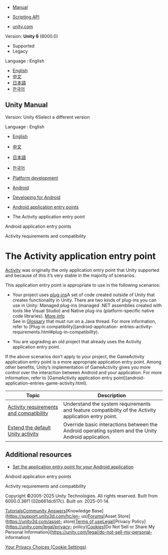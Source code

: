 [](https://docs.unity3d.com)

  * [Manual](../Manual/index.html)
  * [Scripting API](../ScriptReference/index.html)

  * [unity.com](https://unity.com/)

Version: **Unity 6** (6000.0)

  * Supported
  * Legacy

Language : English

  * [English](/Manual/android-application-entries-activity.html)
  * [中文](/cn/current/Manual/android-application-entries-activity.html)
  * [日本語](/ja/current/Manual/android-application-entries-activity.html)
  * [한국어](/kr/current/Manual/android-application-entries-activity.html)

[](https://docs.unity3d.com)

## Unity Manual

Version: Unity 6Select a different version

Language : English

  * [English](/Manual/android-application-entries-activity.html)
  * [中文](/cn/current/Manual/android-application-entries-activity.html)
  * [日本語](/ja/current/Manual/android-application-entries-activity.html)
  * [한국어](/kr/current/Manual/android-application-entries-activity.html)

  * [Platform development ](PlatformSpecific.html)
  * [Android](android.html)
  * [Developing for Android](android-developing.html)
  * [Android application entry points](android-application-entries.html)
  * The Activity application entry point

[](android-application-entries.html)

Android application entry points

[](android-application-entries-activity-requirements.html)

Activity requirements and compatibility

# The Activity application entry point

[Activity](https://developer.android.com/reference/android/app/Activity) was
originally the only application entry point that Unity supported and because
of this it’s very stable in the majority of scenarios.

This application entry point is appropriate to use in the following scenarios:

  * Your project uses [plug-ins](PluginsForAndroid.html)A set of code created outside of Unity that creates functionality in Unity. There are two kinds of plug-ins you can use in Unity: Managed plug-ins (managed .NET assemblies created with tools like Visual Studio) and Native plug-ins (platform-specific native code libraries). [More info](./plug-ins.html)  
See in [Glossary](Glossary.html#Plug-in) that must run on a Java thread. For
more information, refer to [Plug-in compatibility](android-application-
entries-activity-requirements.html#plug-in-compatibility).

  * You are upgrading an old project that already uses the Activity application entry point.

If the above scenarios don’t apply to your project, the GameActivity
application entry point is a more appropriate application entry point. Among
other benefits, Unity’s implementation of GameActivity gives you more control
over the interaction between Android and your application. For more
information, refer to [GameActivity application entry point](android-
application-entries-game-activity.html).

**Topic** | **Description**  
---|---  
[Activity requirements and compatibility](android-application-entries-activity-requirements.html) | Understand the system requirements and feature compatibility of the Activity application entry point.  
[Extend the default Unity activity](AndroidUnityPlayerActivity.html) | Override basic interactions between the Android operating system and the Unity Android application.  
  
## Additional resources

  * [Set the application entry point for your Android application](android-application-entries-set.html)

[](android-application-entries.html)

Android application entry points

[](android-application-entries-activity-requirements.html)

Activity requirements and compatibility

Copyright ©2005-2025 Unity Technologies. All rights reserved. Built from
6000.0.36f1 (02b661dc617c). Built on: 2025-01-14.

[Tutorials](https://learn.unity.com/)[Community
Answers](https://answers.unity3d.com)[Knowledge
Base](https://support.unity3d.com/hc/en-
us)[Forums](https://forum.unity3d.com)[Asset Store](https://unity3d.com/asset-
store)[Terms of
use](https://docs.unity3d.com/Manual/TermsOfUse.html)[Legal](https://unity.com/legal)[Privacy
Policy](https://unity.com/legal/privacy-
policy)[Cookies](https://unity.com/legal/cookie-policy)[Do Not Sell or Share
My Personal Information](https://unity.com/legal/do-not-sell-my-personal-
information)

[Your Privacy Choices (Cookie Settings)](javascript:void\(0\);)

